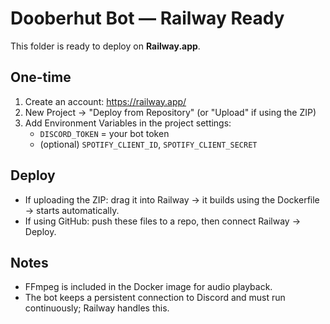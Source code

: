 # Dooberhut Bot — Railway Ready

This folder is ready to deploy on **Railway.app**.

## One-time
1. Create an account: https://railway.app/
2. New Project → "Deploy from Repository" (or "Upload" if using the ZIP)
3. Add Environment Variables in the project settings:
   - `DISCORD_TOKEN` = your bot token
   - (optional) `SPOTIFY_CLIENT_ID`, `SPOTIFY_CLIENT_SECRET`

## Deploy
- If uploading the ZIP: drag it into Railway → it builds using the Dockerfile → starts automatically.
- If using GitHub: push these files to a repo, then connect Railway → Deploy.

## Notes
- FFmpeg is included in the Docker image for audio playback.
- The bot keeps a persistent connection to Discord and must run continuously; Railway handles this.
